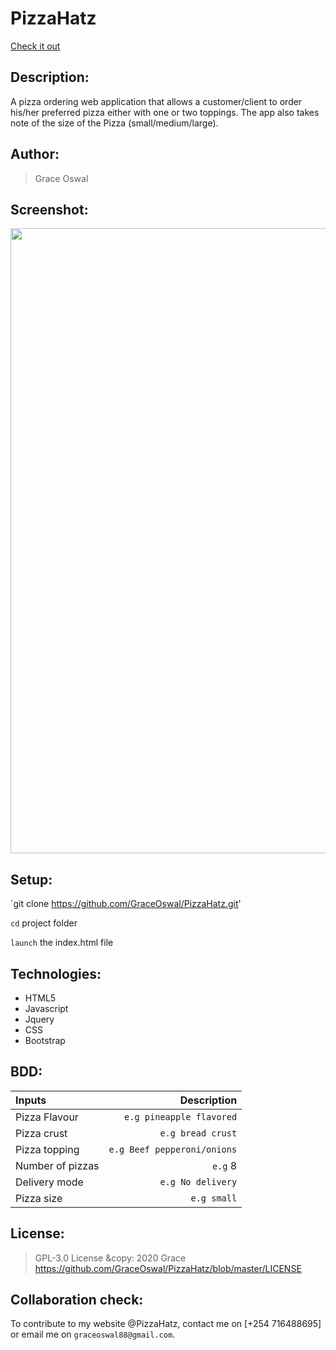 # PizzaHatz

[Check it out](https://github.com/GraceOswal/PizzaHatz.git)


## Description: 
A pizza ordering web application that allows a customer/client to order his/her preferred pizza either with one or two toppings. The app also takes note of the size of the Pizza (small/medium/large).

## Author:
> Grace Oswal

## Screenshot:
<img src="...\images\pizzahatz_img.png" width="1000">

## Setup:
`git clone https://github.com/GraceOswal/PizzaHatz.git'

`cd` project folder

`launch` the index.html file

## Technologies:
* HTML5
* Javascript
* Jquery
* CSS
* Bootstrap

## BDD:
| Inputs		|  Description |
| :---			|  ---: |
| Pizza Flavour 	| `e.g pineapple flavored`|
| Pizza crust    	| `e.g bread crust`   |
| Pizza topping    	| `e.g Beef pepperoni/onions`  |
| Number of pizzas   	| `e.g` 8  |
| Delivery mode   	| `e.g No delivery`   |
| Pizza size     	| `e.g small`   |

## License:
> GPL-3.0 License &copy: 2020 Grace
>https://github.com/GraceOswal/PizzaHatz/blob/master/LICENSE 

## Collaboration check:
To contribute to my website @PizzaHatz, contact me on [+254 716488695] or email me on `graceoswal88@gmail.com`.
